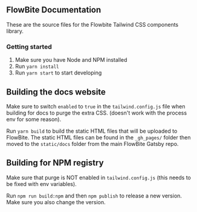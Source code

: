 ## FlowBite Documentation

These are the source files for the Flowbite Tailwind CSS components library.

### Getting started

1. Make sure you have Node and NPM installed
2. Run `yarn install`
3. Run `yarn start` to start developing

## Building the docs website

Make sure to switch `enabled` to `true` in the `tailwind.config.js` file when building for docs to purge the extra CSS. (doesn't work with the process env for some reason).

Run `yarn build` to build the static HTML files that will be uploaded to FlowBite. The static HTML files can be found in the `_gh_pages/` folder then moved to the `static/docs` folder from the main FlowBite Gatsby repo.

## Building for NPM registry

Make sure that purge is NOT enabled in `tailwind.config.js` (this needs to be fixed with env variables).

Run `npm run build:npm` and then `npm publish` to release a new version. Make sure you also change the version.